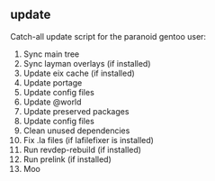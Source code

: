 
## update

Catch-all update script for the paranoid gentoo user:

1. Sync main tree
2. Sync layman overlays (if installed)
3. Update eix cache (if installed)
4. Update portage
5. Update config files
6. Update @world
7. Update preserved packages
8. Update config files
9. Clean unused dependencies
10. Fix .la files (if lafilefixer is installed)
11. Run revdep-rebuild (if installed)
12. Run prelink (if installed)
13. Moo
